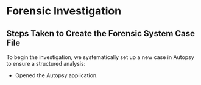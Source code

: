 <h1>Forensic Investigation</h1>

<h2>Steps Taken to Create the Forensic System Case File</h2>

<p>To begin the investigation, we systematically set up a new case in Autopsy to ensure a structured analysis:</p>

- Opened the Autopsy application.
  
